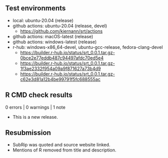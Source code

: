 ## Test environments

* local: ubuntu-20.04 (release)
* github actions: ubuntu-20.04 (release, devel)
  * <https://github.com/kiernann/srt/actions>
* github actions: macOS-latest (release)
* github actions: windows-latest (release) 
* r-hub: windows-x86_64-devel, ubuntu-gcc-release, fedora-clang-devel
  * <https://builder.r-hub.io/status/srt_0.0.1.tar.gz-0bce2e77eddb487c94497afdc70ed5e4>
  * <https://builder.r-hub.io/status/srt_0.0.1.tar.gz-1f3ae2332f954a09a9f871627a73b4d9>
  * <https://builder.r-hub.io/status/srt_0.0.1.tar.gz-c62e3d81a12b4be99791f5fc688555ac>

## R CMD check results

0 errors | 0 warnings | 1 note

* This is a new release.

## Resubmission

* SubRip was quoted and source website linked.
* Mentions of R removed from title and description.
